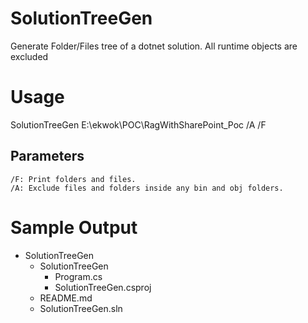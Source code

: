 
# SolutionTreeGen
Generate Folder/Files tree of a dotnet solution. All runtime objects are excluded

# Usage 
SolutionTreeGen E:\ekwok\POC\RagWithSharePoint_Poc  /A /F

## Parameters
	/F: Print folders and files.
	/A: Exclude files and folders inside any bin and obj folders.
	
# Sample Output
- SolutionTreeGen
  - SolutionTreeGen
    - Program.cs
    - SolutionTreeGen.csproj
  - README.md
  - SolutionTreeGen.sln
